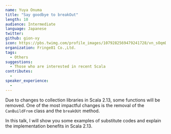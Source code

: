 ```yaml
---
name: Yuya Onuma
title: "Say goodbye to breakOut"
length: 10
audience: Intermediate
language: Japanese
twitter: 
github: gion-xy
icon: https://pbs.twimg.com/profile_images/1079282569479241728/vn_sOqmD_400x400.jpg
organization: Fringe81 Co.,Ltd.
tags:
  - Others
suggestions:
  - Those who are interested in recent Scala
contributes:
  - 
speaker_experience:
  - 
---
```

Due to changes to collection libraries in Scala 2.13, some functions will be removed.
One of the most impactful changes is the removal of the `CanBuildFrom` class and the `breakOUt` method.

In this talk, I will show you some examples of substitute codes and explain the implementation benefits in Scala 2.13.
